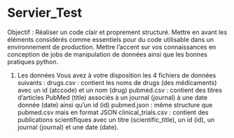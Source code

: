 # Servier_Test
Objectif : Réaliser un code clair et proprement structuré. Mettre en avant les éléments considérés comme essentiels pour du code utilisable dans un environnement de production. Mettre l’accent sur vos connaissances en conception de jobs de manipulation de données ainsi que les bonnes pratiques python.
1. Les données
Vous avez à votre disposition les 4 fichiers de données suivants :
drugs.csv : contient les noms de drugs (des médicaments) avec un id (atccode) et un nom (drug) pubmed.csv : contient des titres d’articles PubMed (title) associés à un journal (journal) à une date donnée (date) ainsi qu’un id (id)
pubmed.json : même structure que pubmed.csv mais en format JSON
clinical_trials.csv : contient des publications scientifiques avec un titre (scientific_title), un id (id), un journal (journal) et une date (date).
